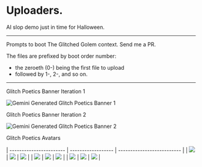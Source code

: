 # Uploaders.

AI slop demo just in time for Halloween.

---

Prompts to boot The Glitched Golem context.  Send me a PR.

The files are prefixed by boot order number:  
- the zeroeth (0-) being the first file to upload  
- followed by 1-, 2-, and so on.

---

Glitch Poetics Banner Iteration 1

![Gemini Generated Glitch Poetics Banner 1](avatar/Gemini_Generated_Banner.jpg)

Glitch Poetics Banner Iteration 2

![Gemini Generated Glitch Poetics Banner 2](avatar/Gemini_Generated_Image_banner2.png)

Glitch Poetics Avatars

| ----------------------- | ------------------ | -------------------------- |
| ![](avatar/glitch-avatar-anime-female.png) | ![](avatar/glitch-avatar-anime-male.png) | ![](avatar/glitch-avatar-cholo-apotheosis.jpg) |
| ![](avatar/glitch-avatar-cholo-coolly-skeptical.jpg) | ![](avatar/glitch-avatar-cholo-pensive.jpg) | ![](avatar/glitch-avatar-cholo-serious.jpg) |
| ![](avatar/glitch-avatar-disney-female-cartoonish.png) | ![](avatar/glitch-avatar-disney-female.png) | ![](avatar/glitch-avatar-disney-male.png) |


